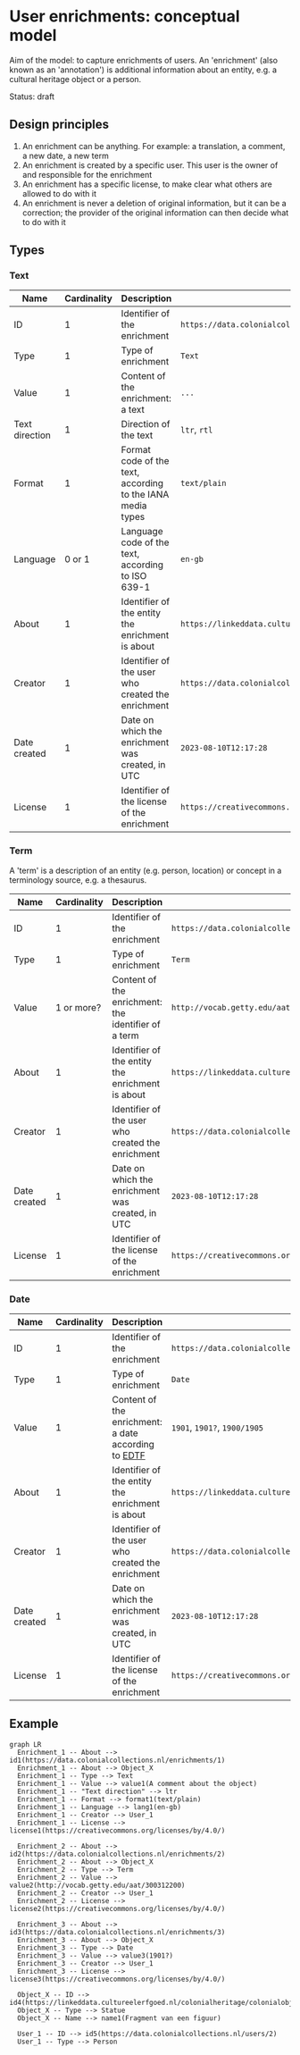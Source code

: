 # User enrichments: conceptual model

Aim of the model: to capture enrichments of users. An 'enrichment' (also known as an 'annotation') is additional information about an entity, e.g. a cultural heritage object or a person.

Status: draft

## Design principles

1. An enrichment can be anything. For example: a translation, a comment, a new date, a new term
1. An enrichment is created by a specific user. This user is the owner of and responsible for the enrichment
1. An enrichment has a specific license, to make clear what others are allowed to do with it
1. An enrichment is never a deletion of original information, but it can be a correction; the provider of the original information can then decide what to do with it

## Types

### Text

|Name|Cardinality|Description|Example|
|-|-|-|-|
|ID|1|Identifier of the enrichment|`https://data.colonialcollections.nl/enrichments/1`|
|Type|1|Type of enrichment|`Text`|
|Value|1|Content of the enrichment: a text|`...`|
|Text direction|1|Direction of the text|`ltr`, `rtl`|
|Format|1|Format code of the text, according to the IANA media types|`text/plain`|
|Language|0 or 1|Language code of the text, according to ISO 639-1|`en-gb`|
|About|1|Identifier of the entity the enrichment is about|`https://linkeddata.cultureelerfgoed.nl/colonialheritage/colonialobjects/id/13290`|
|Creator|1|Identifier of the user who created the enrichment|`https://data.colonialcollections.nl/users/2`|
|Date created|1|Date on which the enrichment was created, in UTC|`2023-08-10T12:17:28`|
|License|1|Identifier of the license of the enrichment|`https://creativecommons.org/licenses/by/4.0/`|

### Term

A 'term' is a description of an entity (e.g. person, location) or concept in a terminology source, e.g. a thesaurus.

|Name|Cardinality|Description|Example|
|-|-|-|-|
|ID|1|Identifier of the enrichment|`https://data.colonialcollections.nl/enrichments/2`|
|Type|1|Type of enrichment|`Term`|
|Value|1 or more?|Content of the enrichment: the identifier of a term|`http://vocab.getty.edu/aat/300312200`|
|About|1|Identifier of the entity the enrichment is about|`https://linkeddata.cultureelerfgoed.nl/colonialheritage/colonialobjects/id/13290`|
|Creator|1|Identifier of the user who created the enrichment|`https://data.colonialcollections.nl/users/2`|
|Date created|1|Date on which the enrichment was created, in UTC|`2023-08-10T12:17:28`|
|License|1|Identifier of the license of the enrichment|`https://creativecommons.org/licenses/by/4.0/`|

### Date

|Name|Cardinality|Description|Example|
|-|-|-|-|
|ID|1|Identifier of the enrichment|`https://data.colonialcollections.nl/enrichments/3`|
|Type|1|Type of enrichment|`Date`|
|Value|1|Content of the enrichment: a date according to [EDTF](https://www.loc.gov/standards/datetime/)|`1901`, `1901?`, `1900/1905`|
|About|1|Identifier of the entity the enrichment is about|`https://linkeddata.cultureelerfgoed.nl/colonialheritage/colonialobjects/id/13290`|
|Creator|1|Identifier of the user who created the enrichment|`https://data.colonialcollections.nl/users/2`|
|Date created|1|Date on which the enrichment was created, in UTC|`2023-08-10T12:17:28`|
|License|1|Identifier of the license of the enrichment|`https://creativecommons.org/licenses/by/4.0/`|

## Example

```mermaid
graph LR
  Enrichment_1 -- About --> id1(https://data.colonialcollections.nl/enrichments/1)
  Enrichment_1 -- About --> Object_X
  Enrichment_1 -- Type --> Text
  Enrichment_1 -- Value --> value1(A comment about the object)
  Enrichment_1 -- "Text direction" --> ltr
  Enrichment_1 -- Format --> format1(text/plain)
  Enrichment_1 -- Language --> lang1(en-gb)
  Enrichment_1 -- Creator --> User_1
  Enrichment_1 -- License --> license1(https://creativecommons.org/licenses/by/4.0/)

  Enrichment_2 -- About --> id2(https://data.colonialcollections.nl/enrichments/2)
  Enrichment_2 -- About --> Object_X
  Enrichment_2 -- Type --> Term
  Enrichment_2 -- Value --> value2(http://vocab.getty.edu/aat/300312200)
  Enrichment_2 -- Creator --> User_1
  Enrichment_2 -- License --> license2(https://creativecommons.org/licenses/by/4.0/)

  Enrichment_3 -- About --> id3(https://data.colonialcollections.nl/enrichments/3)
  Enrichment_3 -- About --> Object_X
  Enrichment_3 -- Type --> Date
  Enrichment_3 -- Value --> value3(1901?)
  Enrichment_3 -- Creator --> User_1
  Enrichment_3 -- License --> license3(https://creativecommons.org/licenses/by/4.0/)

  Object_X -- ID --> id4(https://linkeddata.cultureelerfgoed.nl/colonialheritage/colonialobjects/id/13290)
  Object_X -- Type --> Statue
  Object_X -- Name --> name1(Fragment van een figuur)

  User_1 -- ID --> id5(https://data.colonialcollections.nl/users/2)
  User_1 -- Type --> Person
```
